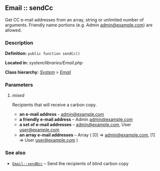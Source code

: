 
Email :: sendCc
-------------------------------------------

Get CC e-mail addresses from an array, string or unlimited number of arguments. Friendly name portions (e.g. Admin <admin@example.com>) are allowed.


### Description ###

**Definition:** `public function sendCc()`

**Located in:** *system/libraries/Email.php*

**Class hierarchy:** *[System](../System.md) > [Email](../Email.md)*


### Parameters ###

1. *mixed*

	Recipients that will receive a carbon copy.
	- **an e-mail address** -
		admin@example.com
	- **a friendly e-mail address** –
		Admin <admin@example.com>
	- **a set of e-mail addresses** –
		admin@example.com, User <user@example.com>
	- **an array e-mail addresses** –
		Array ( [0] => admin@example.com, [1] => User <user@example.com> )


### See also ###

- [`Email::sendBcc`](sendBcc.md) – Send the recipients of blind carbon copy
